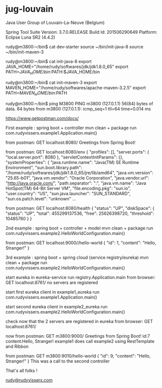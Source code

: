 # jug-louvain
Java User Group of Louvain-La-Neuve (Belgium)


Spring Tool Suite 
Version: 3.7.0.RELEASE
Build Id: 201506290649
Platform: Eclipse Luna SR2 (4.4.2) 

rudy@m3800:~/bin$ cat dev-starter 
source ~/bin/init-java-8
source ~/bin/init-maven-3

rudy@m3800:~/bin$ cat init-java-8 
export JAVA_HOME="/home/rudy/softwares/jdk/jdk1.8.0_65"
export PATH=$JAVA_HOME/bin:$PATH:$JAVA_HOME/bin

rudy@m3800:~/bin$ cat init-maven-3 
export MAVEN_HOME="/home/rudy/softwares/apache-maven-3.2.5"
export PATH=$MAVEN_HOME/bin:$PATH

rudy@m3800:~/bin$ ping M3800
PING m3800 (127.0.1.1) 56(84) bytes of data.
64 bytes from m3800 (127.0.1.1): icmp_seq=1 ttl=64 time=0.014 ms

https://www.getpostman.com/docs/

First example : spring boot + controller
mvn clean + package
run com.rudyvissers.example1.Application.main()

from postman:
GET localhost:8080/
Greetings from Spring Boot!

from postman:
GET localhost:8080/env
{
  "profiles": [],
  "server.ports": {
    "local.server.port": 8080
  },
  "servletContextInitParams": {},
  "systemProperties": {
    "java.runtime.name": "Java(TM) SE Runtime Environment",
    "sun.boot.library.path": "/home/rudy/softwares/jdk/jdk1.8.0_65/jre/lib/amd64",
    "java.vm.version": "25.65-b01",
    "java.vm.vendor": "Oracle Corporation",
    "java.vendor.url": "http://java.oracle.com/",
    "path.separator": ":",
    "java.vm.name": "Java HotSpot(TM) 64-Bit Server VM",
    "file.encoding.pkg": "sun.io",
    "user.country": "US",
    "sun.java.launcher": "SUN_STANDARD",
    "sun.os.patch.level": "unknown"
    ...
    
from postman:
GET localhost:8080/health
{
  "status": "UP",
  "diskSpace": {
    "status": "UP",
    "total": 455299137536,
    "free": 25626398720,
    "threshold": 10485760
  }
}

2nd example : spring boot + controller + model
mvn clean + package
run com.rudyvissers.example2.HelloWorldConfiguration.main()

from postman:
GET localhost:9000//hello-world
{
  "id": 1,
  "content": "Hello, Stranger!"
}

3rd example : spring boot + spring cloud (service registry/eureka)
mvn clean + package
run com.rudyvissers.example2.HelloWorldConfiguration.main()

start eureka
in eureka-service
run registry.Application.main
from browser:
GET localhost:8761/
no servers are registered

start first eureka client
in example1_eureka
run com.rudyvissers.example1.Application.main()

start second eureka client
in example2_eureka
run com.rudyvissers.example2.HelloWorldConfiguration.main()

check now that the 2 servers are registered in eureka
from browser:
GET localhost:8761/

now from postman:
GET m3800:9000/
Greetings from Spring Boot! id:7 content:Hello, Stranger!
example1 does call example2 using RestTemplate and Ribbon

from postman:
GET m3800:9010/hello-world
{
  "id": 9,
  "content": "Hello, Stranger!"
}
This was a call to the second controller

That's all folks !

rudy@rudyvissers.com





